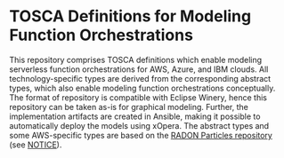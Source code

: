 # TOSCA Definitions for Modeling Function Orchestrations
This repository comprises TOSCA definitions which enable modeling serverless function orchestrations for AWS, Azure, and IBM clouds.
All technology-specific types are derived from the corresponding abstract types, which also enable modeling function orchestrations conceptually.
The format of repository is compatible with Eclipse Winery, hence this repository can be taken as-is for graphical modeling.
Further, the implementation artifacts are created in Ansible, making it possible to automatically deploy the models using xOpera.
The abstract types and some AWS-specific types are based on the [RADON Particles repository](https://github.com/radon-h2020/radon-particles) (see [NOTICE](NOTICE)).
